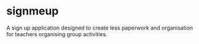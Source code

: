 # signmeup
A sign up application designed to create less paperwork and organisation for teachers organising group activities.
